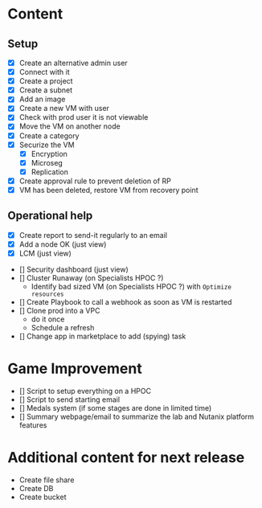 # Content

## Setup 

- [x] Create an alternative admin user
- [x] Connect with it
- [x] Create a project
- [x] Create a subnet
- [x] Add an image
- [x] Create a new VM with user
- [x] Check with prod user it is not viewable
- [x] Move the VM on another node
- [x] Create a category
- [x] Securize the VM
	- [x] Encryption
	- [x] Microseg
	- [x] Replication
- [x] Create approval rule to prevent deletion of RP
- [x] VM has been deleted, restore VM from recovery point

## Operational help

- [x] Create report to send-it regularly to an email
- [x] Add a node OK (just view)
- [x] LCM (just view)
- [] Security dashboard (just view)
- [] Cluster Runaway (on Specialists HPOC ?)
	- Identify bad sized VM (on Specialists HPOC ?) with `Optimize resources`
- [] Create Playbook to call a webhook as soon as VM is restarted
- [] Clone prod into a VPC
	- do it once
	- Schedule a refresh 
- [] Change app in marketplace to add (spying) task

# Game Improvement
 - [] Script to setup everything on a HPOC
 - [] Script to send starting email
 - [] Medals system (if some stages are done in limited time)
 - [] Summary webpage/email to summarize the lab and Nutanix platform features

# Additional content for next release
- Create file share
- Create DB
- Create bucket